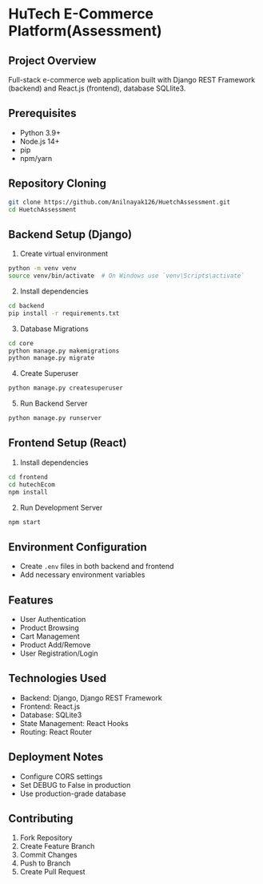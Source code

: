 # HuTech E-Commerce Platform(Assessment)

## Project Overview
Full-stack e-commerce web application built with Django REST Framework (backend) and React.js (frontend), database SQLlite3.

## Prerequisites
- Python 3.9+
- Node.js 14+
- pip
- npm/yarn

## Repository Cloning
```bash
git clone https://github.com/Anilnayak126/HuetchAssessment.git
cd HuetchAssessment
```

## Backend Setup (Django)
1. Create virtual environment
```bash
python -m venv venv
source venv/bin/activate  # On Windows use `venv\Scripts\activate`
```

2. Install dependencies
```bash
cd backend
pip install -r requirements.txt
```

3. Database Migrations
```bash
cd core
python manage.py makemigrations
python manage.py migrate
```

4. Create Superuser
```bash
python manage.py createsuperuser
```

5. Run Backend Server
```bash
python manage.py runserver
```

## Frontend Setup (React)
1. Install dependencies
```bash
cd frontend
cd hutechEcom
npm install
```

2. Run Development Server
```bash
npm start
```

## Environment Configuration
- Create `.env` files in both backend and frontend
- Add necessary environment variables

## Features
- User Authentication
- Product Browsing
- Cart Management
- Product Add/Remove
- User Registration/Login

## Technologies Used
- Backend: Django, Django REST Framework
- Frontend: React.js
- Database: SQLite3
- State Management: React Hooks
- Routing: React Router

## Deployment Notes
- Configure CORS settings
- Set DEBUG to False in production
- Use production-grade database

## Contributing
1. Fork Repository
2. Create Feature Branch
3. Commit Changes
4. Push to Branch
5. Create Pull Request
